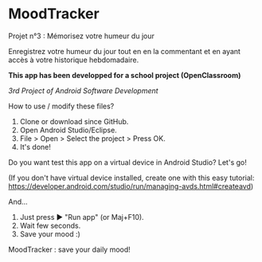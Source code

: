 # MoodTracker
Projet n°3 : Mémorisez votre humeur du jour


Enregistrez votre humeur du jour tout en en la commentant et en ayant accès à votre historique hebdomadaire.


**This app has been developped for a school project (OpenClassroom)**


*3rd Project of Android Software Development*






How to use / modify these files?
1. Clone or download since GitHub.
2. Open Android Studio/Eclipse.
3. File > Open > Select the project > Press OK.
4. It's done!



Do you want test this app on a virtual device in Android Studio? Let's go!


(If you don't have virtual device installed, create one with this easy tutorial: https://developer.android.com/studio/run/managing-avds.html#createavd)

And...
1. Just press ▶ "Run app" (or Maj+F10).
2. Wait few seconds.
3. Save your mood :)


MoodTracker : save your daily mood!

